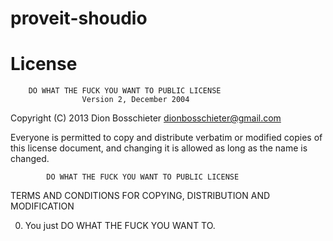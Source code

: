 proveit-shoudio
===============


License
===============
        DO WHAT THE FUCK YOU WANT TO PUBLIC LICENSE 
                    Version 2, December 2004 

 Copyright (C) 2013 Dion Bosschieter <dionbosschieter@gmail.com> 

 Everyone is permitted to copy and distribute verbatim or modified 
 copies of this license document, and changing it is allowed as long 
 as the name is changed. 

            DO WHAT THE FUCK YOU WANT TO PUBLIC LICENSE 
   TERMS AND CONDITIONS FOR COPYING, DISTRIBUTION AND MODIFICATION 

  0. You just DO WHAT THE FUCK YOU WANT TO.
